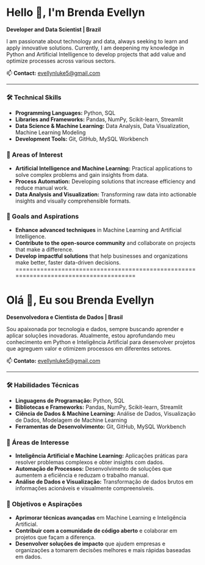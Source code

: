 # Hello 👋, I'm Brenda Evellyn

**Developer and Data Scientist | Brazil**

I am passionate about technology and data, always seeking to learn and apply innovative solutions. Currently, I am deepening my knowledge in Python and Artificial Intelligence to develop projects that add value and optimize processes across various sectors.

📫 **Contact:** [evellynluke5@gmail.com](mailto:evellynluke5@gmail.com)

---

### 🛠️ Technical Skills
- **Programming Languages:** Python, SQL
- **Libraries and Frameworks:** Pandas, NumPy, Scikit-learn, Streamlit
- **Data Science & Machine Learning:** Data Analysis, Data Visualization, Machine Learning Modeling
- **Development Tools:** Git, GitHub, MySQL Workbench

### 🌟 Areas of Interest
- **Artificial Intelligence and Machine Learning:** Practical applications to solve complex problems and gain insights from data.
- **Process Automation:** Developing solutions that increase efficiency and reduce manual work.
- **Data Analysis and Visualization:** Transforming raw data into actionable insights and visually comprehensible formats.

### 🎯 Goals and Aspirations
- **Enhance advanced techniques** in Machine Learning and Artificial Intelligence.
- **Contribute to the open-source community** and collaborate on projects that make a difference.
- **Develop impactful solutions** that help businesses and organizations make better, faster data-driven decisions.
=====================================================================================

# Olá 👋, Eu sou Brenda Evellyn

**Desenvolvedora e Cientista de Dados | Brasil**

Sou apaixonada por tecnologia e dados, sempre buscando aprender e aplicar soluções inovadoras. Atualmente, estou aprofundando meu conhecimento em Python e Inteligência Artificial para desenvolver projetos que agreguem valor e otimizem processos em diferentes setores.

📫 **Contato:** [evellynluke5@gmail.com](mailto:evellynluke5@gmail.com)

---

### 🛠️ Habilidades Técnicas
- **Linguagens de Programação:** Python, SQL
- **Bibliotecas e Frameworks:** Pandas, NumPy, Scikit-learn, Streamlit
- **Ciência de Dados & Machine Learning:** Análise de Dados, Visualização de Dados, Modelagem de Machine Learning
- **Ferramentas de Desenvolvimento:** Git, GitHub, MySQL Workbench

### 🌟 Áreas de Interesse
- **Inteligência Artificial e Machine Learning:** Aplicações práticas para resolver problemas complexos e obter insights com dados.
- **Automação de Processos:** Desenvolvimento de soluções que aumentem a eficiência e reduzam o trabalho manual.
- **Análise de Dados e Visualização:** Transformação de dados brutos em informações acionáveis e visualmente compreensíveis.


### 🎯 Objetivos e Aspirações
- **Aprimorar técnicas avançadas** em Machine Learning e Inteligência Artificial.
- **Contribuir com a comunidade de código aberto** e colaborar em projetos que façam a diferença.
- **Desenvolver soluções de impacto** que ajudem empresas e organizações a tomarem decisões melhores e mais rápidas baseadas em dados.
